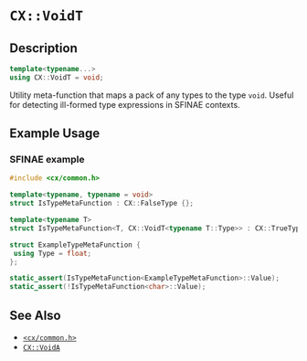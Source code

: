 # `CX::VoidT`
## Description
<area id="no-interactive-code"></area>
```c++
template<typename...>
using CX::VoidT = void;
```
Utility meta-function that maps a pack of any types to the type
`void`. Useful for detecting ill-formed type expressions in
SFINAE contexts.

## Example Usage
### SFINAE example
```c++
#include <cx/common.h>

template<typename, typename = void>
struct IsTypeMetaFunction : CX::FalseType {};

template<typename T>
struct IsTypeMetaFunction<T, CX::VoidT<typename T::Type>> : CX::TrueType {};

struct ExampleTypeMetaFunction {
 using Type = float;
};

static_assert(IsTypeMetaFunction<ExampleTypeMetaFunction>::Value);
static_assert(!IsTypeMetaFunction<char>::Value);
```

## See Also
 - [`<cx/common.h>`](../cx_common_h.md)
 - [`CX::VoidA`](./void_a.md)
